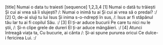 [title] Numai o data tu traiesti
[sequence] 1,2,3,4
[1]
Numai o dată tu trăiești
Și cui ai vrea să îi slujești?
/: Numai o inimă tu ai
Și cui ai vrea să o predai? :/
[2]
O, de-ai sluji tu lui Isus
Și inima s-o-ndrepți în sus,
/: Isus ar fi stăpânul tău
Iar tu ai fi copilul Său. :/
[3]
El ți-ar aduce bucurii
Pe care tu nici nu le știi,
/: Și-n clipe grele de dureri
El ți-ar aduce mângâieri. :/
[4]
Atunci întreagă viața ta,
Cu bucurie, ai cânta
/: Și-ai spune pururea oricui
Ce dulce-i fericirea Lui. :/

